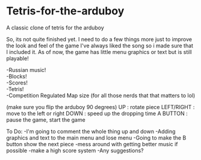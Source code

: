 # Tetris-for-the-arduboy
A classic clone of tetris for the arduboy

So, its not quite finished yet. I need to do a few things more just to improve the look and feel of the game
I've always liked the song so i made sure that I included it.
 As of now, the game has little menu graphics or text but is still playable!

-Russian music!  
-Blocks!  
-Scores!  
-Tetris!  
-Competition Regulated Map size (for all those nerds that that matters to lol)  

(make sure you flip the arduboy 90 degrees)
UP : rotate piece
LEFT/RIGHT : move to the left or right
DOWN : speed up the dropping time
A BUTTON : pause the game, start the game

To Do:
-I'm going to comment the whole thing up and down
-Adding graphics and text to the main menu and lose menu
-Going to make the B button show the next piece
-mess around with getting better music if possible
-make a high score system
-Any suggestions?
